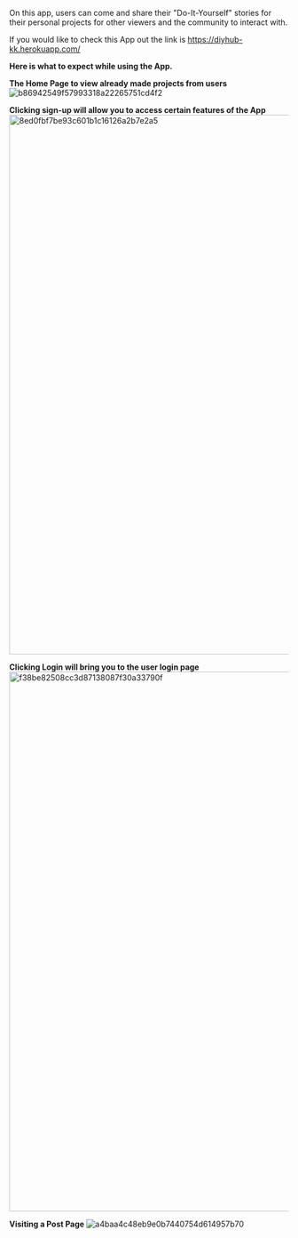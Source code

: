 On this app, users can come and share their "Do-It-Yourself" stories for their personal projects for other viewers and the community to interact with.

If you would like to check this App out the link is https://diyhub-kk.herokuapp.com/


**Here is what to expect while using the App.**

**The Home Page to view already made projects from users**
![b86942549f57993318a22265751cd4f2](https://user-images.githubusercontent.com/74946124/124664236-c3f13380-de70-11eb-9970-903b2a956bb0.jpg)


**Clicking sign-up will allow you to access certain features of the App**
<img width="971" alt="8ed0fbf7be93c601b1c16126a2b7e2a5" src="https://user-images.githubusercontent.com/74946124/124664941-bd16f080-de71-11eb-9f0b-a57e9762b13f.png">


**Clicking Login will bring you to the user login page**
<img width="971" alt="f38be82508cc3d87138087f30a33790f" src="https://user-images.githubusercontent.com/74946124/124664787-8fca4280-de71-11eb-80f2-9a54f9eef9f0.png">


**Visiting a Post Page**
![a4baa4c48eb9e0b7440754d614957b70](https://user-images.githubusercontent.com/74946124/124665558-7aa1e380-de72-11eb-9586-2eecbd716424.jpg)


